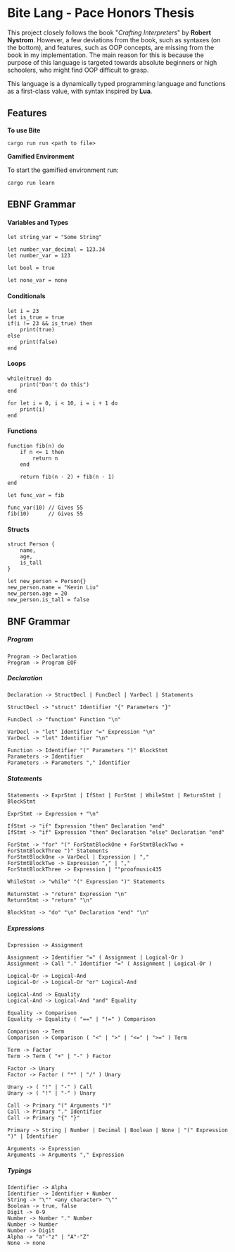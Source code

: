 # Bite Lang - Pace Honors Thesis

This project closely follows the book "*Crafting Interpreters*" by **Robert Nystrom**. However, a few deviations from the book, such as syntaxes (on the bottom), and features, such as OOP concepts, are missing from the book in my implementation. The main reason for this is because the purpose of this language is targeted towards absolute beginners or high schoolers, who might find OOP difficult to grasp.

This language is a dynamically typed programming language and functions as a first-class value, with syntax inspired by **Lua**.

## Features

**To use Bite**
```
cargo run run <path to file>
```

**Gamified Environment**

To start the gamified environment run:
```
cargo run learn
```


## EBNF Grammar

#### Variables and Types
```
let string_var = "Some String"

let number_var_decimal = 123.34
let number_var = 123

let bool = true

let none_var = none
```

#### Conditionals
```
let i = 23
let is_true = true
if(i != 23 && is_true) then
	print(true)
else
	print(false)
end
```

#### Loops
```
while(true) do
	print("Don't do this")
end

for let i = 0, i < 10, i = i + 1 do
	print(i)
end
```

#### Functions
```
function fib(n) do
	if n <= 1 then
		return n
	end

	return fib(n - 2) + fib(n - 1)
end

let func_var = fib

func_var(10) // Gives 55
fib(10)      // Gives 55
```

#### Structs
```
struct Person {
	name,
	age,
	is_tall
}

let new_person = Person{}
new_person.name = "Kevin Liu"
new_person.age = 20
new_person.is_tall = false
```



## BNF Grammar

##### Program
```
Program -> Declaration 
Program -> Program EOF
```

##### Declaration
```
Declaration -> StructDecl | FuncDecl | VarDecl | Statements

StructDecl -> "struct" Identifier "{" Parameters "}"

FuncDecl -> "function" Function "\n"

VarDecl -> "let" Identifier "=" Expression "\n"
VarDecl -> "let" Identifier "\n"

Function -> Identifier "(" Parameters ")" BlockStmt
Parameters -> Identifier
Parameters -> Parameters "," Identifier
```


##### Statements
```
Statements -> ExprStmt | IfStmt | ForStmt | WhileStmt | ReturnStmt | BlockStmt 

ExprStmt -> Expression + "\n"

IfStmt -> "if" Expression "then" Declaration "end"
IfStmt -> "if" Expression "then" Declaration "else" Declaration "end"

ForStmt -> "for" "(" ForStmtBlockOne + ForStmtBlockTwo + ForStmtBlockThree ")" Statements
ForStmtBlockOne -> VarDecl | Expression | ","
ForStmtBlockTwo -> Expression "," | ","
ForStmtBlockThree -> Expression | ""proofmusic435

WhileStmt -> "while" "(" Expression ")" Statements 

ReturnStmt -> "return" Expression "\n"
ReturnStmt -> "return" "\n"

BlockStmt -> "do" "\n" Declaration "end" "\n"
```

##### Expressions
```
Expression -> Assignment

Assignment -> Identifier "=" ( Assignment | Logical-Or )
Assignment -> Call "." Identifier "=" ( Assignment | Logical-Or )

Logical-Or -> Logical-And
Logical-Or -> Logical-Or "or" Logical-And

Logical-And -> Equality
Logical-And -> Logical-And "and" Equality

Equality -> Comparison
Equality -> Equality ( "==" | "!=" ) Comparison

Comparison -> Term
Comparison -> Comparison ( "<" | ">" | "<=" | ">=" ) Term

Term -> Factor
Term -> Term ( "+" | "-" ) Factor

Factor -> Unary
Factor -> Factor ( "*" | "/" ) Unary

Unary -> ( "!" | "-" ) Call
Unary -> ( "!" | "-" ) Unary

Call -> Primary "(" Arguments ")"
Call -> Primary "." Identifier
Call -> Primary "{" "}"

Primary -> String | Number | Decimal | Boolean | None | "(" Expression ")" | Identifier

Arguments -> Expression
Arguments -> Arguments "," Expression
```

##### Typings
```
Identifier -> Alpha
Identifier -> Identifier + Number
String -> "\"" <any character> "\""
Boolean -> true, false
Digit -> 0-9
Number -> Number "." Number
Number -> Number
Number -> Digit
Alpha -> "a"-"z" | "A"-"Z" 
None -> none
```

